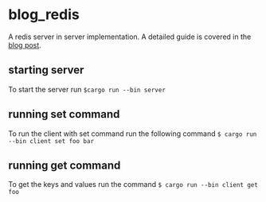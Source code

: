 # blog_redis

A redis server in server implementation. A detailed guide is covered in the [blog post](https://dev.to/ashish173/building-redis-server-in-rust-part-1-m4f).

## starting server

To start the server run `$cargo run --bin server`

## running set command

To run the client with set command run the following command
`$ cargo run --bin client set foo bar`

## running get command

To get the keys and values run the command
`$ cargo run --bin client get foo`
